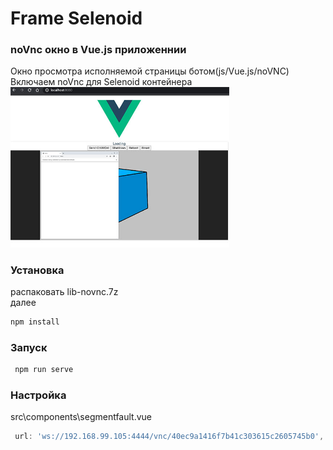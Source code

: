 # Frame Selenoid
 ### noVnc окно в Vue.js приложеннии
Окно просмотра исполняемой страницы ботом(js/Vue.js/noVNC)  
Включаем noVnc для Selenoid контейнера  
  <img src="Docs/vueScreen.jpg" width="350" />  

### Установка
распаковать lib-novnc.7z  
далее
 ```sh
npm install
```
### Запуск
```sh
 npm run serve
```

### Настройка
src\components\segmentfault.vue
```js
 url: 'ws://192.168.99.105:4444/vnc/40ec9a1416f7b41c303615c2605745b0',
```

